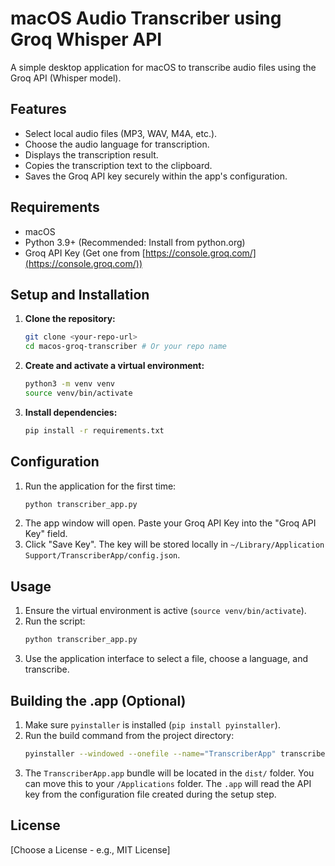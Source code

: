 # macOS Audio Transcriber using Groq Whisper API

A simple desktop application for macOS to transcribe audio files using the Groq API (Whisper model).

## Features

*   Select local audio files (MP3, WAV, M4A, etc.).
*   Choose the audio language for transcription.
*   Displays the transcription result.
*   Copies the transcription text to the clipboard.
*   Saves the Groq API key securely within the app's configuration.

## Requirements

*   macOS
*   Python 3.9+ (Recommended: Install from python.org)
*   Groq API Key (Get one from [https://console.groq.com/](https://console.groq.com/))

## Setup and Installation

1.  **Clone the repository:**
    ```bash
    git clone <your-repo-url>
    cd macos-groq-transcriber # Or your repo name
    ```
2.  **Create and activate a virtual environment:**
    ```bash
    python3 -m venv venv
    source venv/bin/activate
    ```
3.  **Install dependencies:**
    ```bash
    pip install -r requirements.txt
    ```

## Configuration

1.  Run the application for the first time:
    ```bash
    python transcriber_app.py
    ```
2.  The app window will open. Paste your Groq API Key into the "Groq API Key" field.
3.  Click "Save Key". The key will be stored locally in `~/Library/Application Support/TranscriberApp/config.json`.

## Usage

1.  Ensure the virtual environment is active (`source venv/bin/activate`).
2.  Run the script:
    ```bash
    python transcriber_app.py
    ```
3.  Use the application interface to select a file, choose a language, and transcribe.

## Building the .app (Optional)

1.  Make sure `pyinstaller` is installed (`pip install pyinstaller`).
2.  Run the build command from the project directory:
    ```bash
    pyinstaller --windowed --onefile --name="TranscriberApp" transcriber_app.py
    ```
3.  The `TranscriberApp.app` bundle will be located in the `dist/` folder. You can move this to your `/Applications` folder. The `.app` will read the API key from the configuration file created during the setup step.

## License

[Choose a License - e.g., MIT License]
